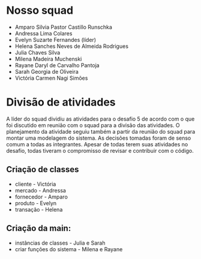 # Nosso squad

- Amparo Silvia Pastor Castillo Runschka
- Andressa Lima Colares
- Evelyn Suzarte Fernandes (líder)
- Helena Sanches Neves de Almeida Rodrigues
- Julia Chaves Silva
- Milena Madeira Muchenski
- Rayane Daryl de Carvalho Pantoja
- Sarah Georgia de Oliveira
- Victória Carmen Nagi Simões


# Divisão de atividades 

A líder do squad dividiu as atividades para o desafio 5 de acordo com o que foi discutido em reunião com o squad para a divisão das atividades.
O planejamento da atividade seguiu também a partir da reunião do squad para montar uma modelagem do sistema. As decisões tomadas foram de senso comum a todas as integrantes. Apesar de todas terem suas atividades no desafio, todas tiveram o compromisso de revisar e contribuir com o código.

## Criação de classes

- cliente - Victória 
- mercado - Andressa 
- fornecedor - Amparo 
- produto - Evelyn 
- transação - Helena 

## Criação da main: 
- instâncias de classes - Julia e Sarah 
- criar funções do sistema - Milena e Rayane 




